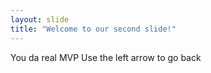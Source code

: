 ```yaml
---
layout: slide
title: "Welcome to our second slide!"
---
```

You da real MVP
Use the left arrow to go back
